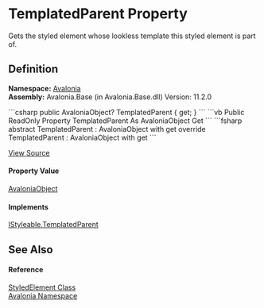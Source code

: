 # TemplatedParent Property


Gets the styled element whose lookless template this styled element is part of.



## Definition
**Namespace:** <a href="N_Avalonia">Avalonia</a>  
**Assembly:** Avalonia.Base (in Avalonia.Base.dll) Version: 11.2.0

<Tabs groupId="api-code-preview">
<TabItem value="csharp" label="C#">
```csharp
public AvaloniaObject? TemplatedParent { get; }
```
</TabItem>
<TabItem value="vb" label="VB">
```vb
Public ReadOnly Property TemplatedParent As AvaloniaObject
	Get
```
</TabItem>
<TabItem value="fsharp" label="F#">
```fsharp
abstract TemplatedParent : AvaloniaObject with get
override TemplatedParent : AvaloniaObject with get
```
</TabItem>
</Tabs>



<a href="https://github.com/AvaloniaUI/Avalonia/tree/master/src/Avalonia.Base/StyledElement.cs#L256" title="View the source code">View Source</a>



#### Property Value
<a href="T_Avalonia_AvaloniaObject">AvaloniaObject</a>

#### Implements
<a href="P_Avalonia_Styling_IStyleable_TemplatedParent">IStyleable.TemplatedParent</a>  


## See Also


#### Reference
<a href="T_Avalonia_StyledElement">StyledElement Class</a>  
<a href="N_Avalonia">Avalonia Namespace</a>  

